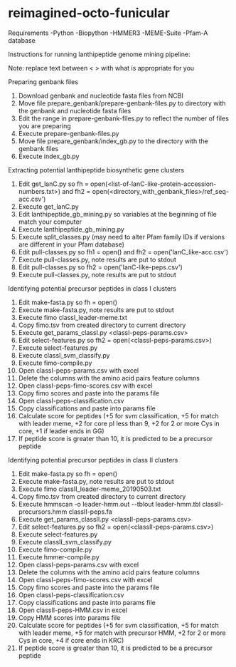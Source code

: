 # reimagined-octo-funicular
Requirements
-Python
-Biopython
-HMMER3
-MEME-Suite
-Pfam-A database

Instructions for running lanthipeptide genome mining pipeline:

Note: replace text between < > with what is appropriate for you

Preparing genbank files
1) Download genbank and nucleotide fasta files from NCBI
2) Move file prepare_genbank/prepare-genbank-files.py to directory with the genbank and nucleotide fasta files
3) Edit the range in prepare-genbank-files.py to reflect the number of files you are preparing
4) Execute prepare-genbank-files.py
5) Move file prepare_genbank/index_gb.py to the directory with the genbank files
6) Execute index_gb.py

Extracting potential lanthipeptide biosynthetic gene clusters
1) Edit get_lanC.py so fh = open(<list-of-lanC-like-protein-accession-numbers.txt>) and fh2 = open(<directory_with_genbank_files>/ref_seq-acc.csv')
2) Execute get_lanC.py
3) Edit lanthipeptide_gb_mining.py so variables at the beginning of file match your computer
4) Execute lanthipeptide_gb_mining.py
5) Execute split_classes.py (may need to alter Pfam family IDs if versions are different in your Pfam database)
6) Edit pull-classes.py so fh1 = open(<class of lanthipeptide you are analyzing>) and fh2 = open('lanC_like-acc.csv')
7) Execute pull-classes.py, note results are put to stdout
8) Edit pull-classes.py so fh2 = open('lanC-like-peps.csv')
9) Execute pull-classes.py, note results are put to stdout

Identifying potential precursor peptides in class I clusters
1) Edit make-fasta.py so fh = open(<classI-potential precursor peptides file.csv from extracting potential clusters>)
2) Execute make-fasta.py, note results are put to stdout
3) Execute fimo classI_leader-meme.txt <classI potential precursor peptides fasta file>
4) Copy fimo.tsv from created directory to current directory
5) Execute get_params_classI.py <classI-potential precursor peptides file.csv> <classI-peps-params.csv>
6) Edit select-features.py so fh2 = open(<classI-peps-params.csv>)
7) Execute select-features.py
8) Execute classI_svm_classify.py
9) Execute fimo-compile.py
10) Open classI-peps-params.csv with excel
11) Delete the columns with the amino acid pairs feature columns
12) Open classI-peps-fimo-scores.csv with excel
13) Copy fimo scores and paste into the params file
14) Open classI-peps-classification.csv 
15) Copy classifications and paste into params file
16) Calculate score for peptides (+5 for svm classification, +5 for match with leader meme, +2 for core pI less than 9, +2 for 2 or more Cys in core, +1 if leader ends in GG)
17) If peptide score is greater than 10, it is predicted to be a precursor peptide
  
Identifying potential precursor peptides in class II clusters
1) Edit make-fasta.py so fh = open(<classII-potential precursor peptides file.csv from extracting potential clusters>)
2) Execute make-fasta.py, note results are put to stdout
3) Execute fimo classII_leader-meme_20190503.txt <classII potential precursor peptides fasta file>
4) Copy fimo.tsv from created directory to current directory
5) Execute hmmscan -o leader-hmm.out --tblout leader-hmm.tbl classII-precursors.hmm classII-peps.fa
6) Execute get_params_classII.py <classII-potential precursor peptides file.csv> <classII-peps-params.csv>
7) Edit select-features.py so fh2 = open(<classII-peps-params.csv>)
8) Execute select-features.py
9) Execute classII_svm_classify.py
10) Execute fimo-compile.py
11) Execute hmmer-compile.py
12) Open classI-peps-params.csv with excel
13) Delete the columns with the amino acid pairs feature columns
14) Open classI-peps-fimo-scores.csv with excel
15) Copy fimo scores and paste into the params file
16) Open classI-peps-classification.csv 
17) Copy classifications and paste into params file
18) Open classII-peps-HMM.csv in excel
19) Copy HMM scores into params file
20) Calculate score for peptides (+5 for svm classification, +5 for match with leader meme, +5 for match with precursor HMM, +2 for 2 or more Cys in core, +4 if core ends in KRC)
21) If peptide score is greater than 10, it is predicted to be a precursor peptide




